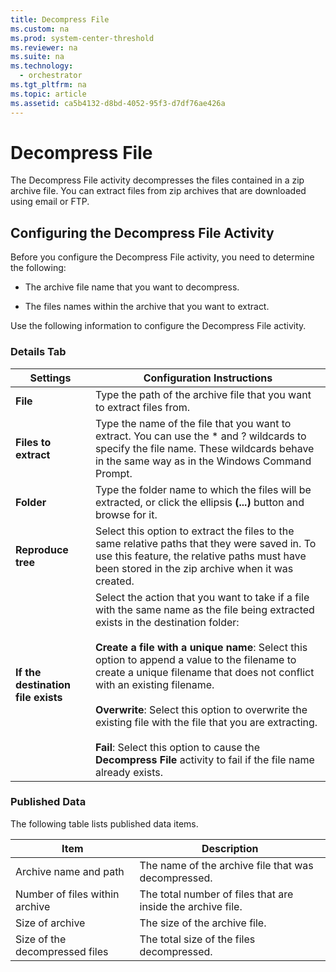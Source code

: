 ```yaml
---
title: Decompress File
ms.custom: na
ms.prod: system-center-threshold
ms.reviewer: na
ms.suite: na
ms.technology: 
  - orchestrator
ms.tgt_pltfrm: na
ms.topic: article
ms.assetid: ca5b4132-d8bd-4052-95f3-d7df76ae426a
---
```

# Decompress File
The Decompress File activity decompresses the files contained in a zip archive file. You can extract files from zip archives that are downloaded using email or FTP.  
  
## Configuring the Decompress File Activity  
Before you configure the Decompress File activity, you need to determine the following:  
  
-   The archive file name that you want to decompress.  
  
-   The files names within the archive that you want to extract.  
  
Use the following information to configure the Decompress File activity.  
  
### Details Tab  
  
|Settings|Configuration Instructions|  
|------------|------------------------------|  
|**File**|Type the path of the archive file that you want to extract files from.|  
|**Files to extract**|Type the name of the file that you want to extract. You can use the \* and ? wildcards to specify the file name. These wildcards behave in the same way as in the Windows Command Prompt.|  
|**Folder**|Type the folder name to which the files will be extracted, or click the ellipsis **\(...\)** button and browse for it.|  
|**Reproduce tree**|Select this option to extract the files to the same relative paths that they were saved in. To use this feature, the relative paths must have been stored in the zip archive when it was created.|  
|**If the destination file exists**|Select the action that you want to take if a file with the same name as the file being extracted exists in the destination folder:<br /><br />**Create a file with a unique name**: Select this option to append a value to the filename to create a unique filename that does not conflict with an existing filename.<br /><br />**Overwrite**: Select this option to overwrite the existing file with the file that you are extracting.<br /><br />**Fail**: Select this option to cause the **Decompress File** activity to fail if the file name already exists.|  
  
### Published Data  
The following table lists published data items.  
  
|Item|Description|  
|--------|---------------|  
|Archive name and path|The name of the archive file that was decompressed.|  
|Number of files within archive|The total number of files that are inside the archive file.|  
|Size of archive|The size of the archive file.|  
|Size of the decompressed files|The total size of the files decompressed.|  
  
